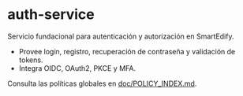 # auth-service

Servicio fundacional para autenticación y autorización en SmartEdify.

- Provee login, registro, recuperación de contraseña y validación de tokens.
- Integra OIDC, OAuth2, PKCE y MFA.

Consulta las políticas globales en [doc/POLICY_INDEX.md](../../../doc/POLICY_INDEX.md).